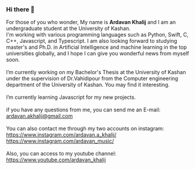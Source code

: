 ### Hi there 👋
For those of you who wonder, My name is **Ardavan Khalij** and I am an undergraduate student at the University of Kashan.<br/>
I'm working with various programming languages such as Python, Swift, C, C++, Javascript, and Typescript. I am also looking forward to studying master's and Ph.D. in Artificial Intelligence and machine learning in the top universities globally, and I hope I can give you wonderful news from myself soon.<br/><br/>
I’m currently working on my Bachelor's Thesis at the University of Kashan under the supervision of Dr.Vahidipour from the Computer engineering department of the University of Kashan. You may find it interesting.<br/><br/>
I’m currently learning Javascript for my new projects.<br/><br/>
if you have any questions from me, you can send me an E-mail:<br/>
ardavan.akhalij@gmail.com<br/><br/>
You can also contact me through my two accounts on instagram:<br/>
https://www.instagram.com/ardavan.a_khalij/<br/>
https://www.instagram.com/ardavan_music/<br/><br/>
Also, you can access to my youtube channel:<br/>
https://www.youtube.com/ardavan_khalij<br/>
